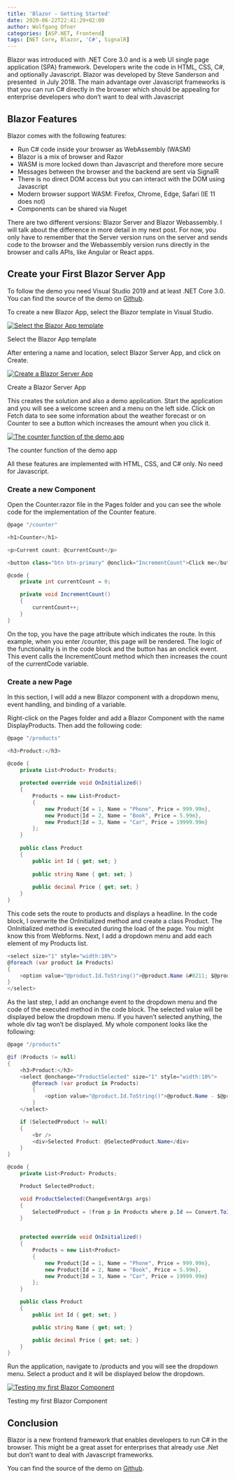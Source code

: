 ```yaml
---
title: 'Blazor - Getting Started'
date: 2020-06-22T22:41:29+02:00
author: Wolfgang Ofner
categories: [ASP.NET, Frontend]
tags: [NET Core, Blazor, 'C#', SignalR]
---
```

Blazor was introduced with .NET Core 3.0 and is a web UI single page application (SPA) framework. Developers write the code in HTML, CSS, C#, and optionally Javascript. Blazor was developed by Steve Sanderson and presented  in July 2018. The main advantage over Javascript frameworks is that you can run C# directly in the browser which should be appealing for enterprise developers who don&#8217;t want to deal with Javascript

## Blazor Features

Blazor comes with the following features:

  * Run C# code inside your browser as WebAssembly (WASM)
  * Blazor is a mix of browser and Razor
  * WASM is more locked down than Javascript and therefore more secure
  * Messages between the browser and the backend are sent via SignalR
  * There is no direct DOM access but you can interact with the DOM using Javascript
  * Modern browser support WASM: Firefox, Chrome, Edge, Safari (IE 11 does not)
  * Components can be shared via Nuget

There are two different versions: Blazor Server and Blazor Webassembly. I will talk about the difference in more detail in my next post. For now, you only have to remember that the Server version runs on the server and sends code to the browser and the Webassembly version runs directly in the browser and calls APIs, like Angular or React apps.

## Create your First Blazor Server App

To follow the demo you need Visual Studio 2019 and at least .NET Core 3.0. You can find the source of the demo on <a href="https://github.com/WolfgangOfner/Blazor-Server" target="_blank" rel="noopener noreferrer">Github</a>.

To create a new Blazor App, select the Blazor template in Visual Studio.

<div class="col-12 col-sm-10 aligncenter">
  <a href="/assets/img/posts/2020/06/Select-the-Blazor-App-template.jpg"><img loading="lazy" src="/assets/img/posts/2020/06/Select-the-Blazor-App-template.jpg" alt="Select the Blazor App template" /></a>
  
  <p>
    Select the Blazor App template
  </p>
</div>

After entering a name and location, select Blazor Server App, and click on Create.

<div class="col-12 col-sm-10 aligncenter">
  <a href="/assets/img/posts/2020/06/Create-a-Blazor-Server-App.jpg"><img loading="lazy" src="/assets/img/posts/2020/06/Create-a-Blazor-Server-App.jpg" alt="Create a Blazor Server App" /></a>
  
  <p>
    Create a Blazor Server App
  </p>
</div>

This creates the solution and also a demo application. Start the application and you will see a welcome screen and a menu on the left side. Click on Fetch data to see some information about the weather forecast or on Counter to see a button which increases the amount when you click it.

<div class="col-12 col-sm-10 aligncenter">
  <a href="/assets/img/posts/2020/06/The-counter-function-of-the-demo-app.jpg"><img loading="lazy" src="/assets/img/posts/2020/06/The-counter-function-of-the-demo-app.jpg" alt="The counter function of the demo app" /></a>
  
  <p>
    The counter function of the demo app
  </p>
</div>

All these features are implemented with HTML, CSS, and C# only. No need for Javascript.

### Create a new Component

Open the Counter.razor file in the Pages folder and you can see the whole code for the implementation of the Counter feature.

```csharp  
@page "/counter"

<h1>Counter</h1>

<p>Current count: @currentCount</p>

<button class="btn btn-primary" @onclick="IncrementCount">Click me</button>

@code {
    private int currentCount = 0;

    private void IncrementCount()
    {
        currentCount++;
    }
}  
```

On the top, you have the page attribute which indicates the route. In this example, when you enter /counter, this page will be rendered. The logic of the functionality is in the code block and the button has an onclick event. This event calls the IncrementCount method which then increases the count of the currentCode variable.

### Create a new Page

In this section, I will add a new Blazor component with a dropdown menu, event handling, and binding of a variable.

Right-click on the Pages folder and add a Blazor Component with the name DisplayProducts. Then add the following code:

```csharp  
@page "/products"

<h3>Product:</h3>

@code {  
    private List<Product> Products; 
    
    protected override void OnInitialized()
    {
        Products = new List<Product>
        {
            new Product{Id = 1, Name = "Phone", Price = 999.99m},
            new Product{Id = 2, Name = "Book", Price = 5.99m},
            new Product{Id = 3, Name = "Car", Price = 19999.99m}
        };
    }
    
    public class Product
    {
        public int Id { get; set; }
    
        public string Name { get; set; }
    
        public decimal Price { get; set; }
    }  
}
```

This code sets the route to products and displays a headline. In the code block, I overwrite the OnInitialized method and create a class Product. The OnInitialized method is executed during the load of the page. You might know this from Webforms. Next, I add a dropdown menu and add each element of my Products list.

```csharp  
<select size="1" style="width:10%">  
@foreach (var product in Products)  
{  
    <option value="@product.Id.ToString()">@product.Name &#8211; $@product.Price</option>  
}  
</select>  
```

As the last step, I add an onchange event to the dropdown menu and the code of the executed method in the code block. The selected value will be displayed below the dropdown menu. If you haven&#8217;t selected anything, the whole div tag won&#8217;t be displayed. My whole component looks like the following:

```csharp  
@page "/products"

@if (Products != null)
{
    <h3>Product:</h3>
    <select @onchange="ProductSelected" size="1" style="width:10%">
        @foreach (var product in Products)
        {
            <option value="@product.Id.ToString()">@product.Name - $@product.Price</option>
        }
    </select>

    if (SelectedProduct != null)
    {
        <br />
        <div>Selected Product: @SelectedProduct.Name</div>
    }
}

@code {
    private List<Product> Products;

    Product SelectedProduct;

    void ProductSelected(ChangeEventArgs args)
    {
        SelectedProduct = (from p in Products where p.Id == Convert.ToInt32(args.Value.ToString()) select p).FirstOrDefault();
    }


    protected override void OnInitialized()
    {
        Products = new List<Product>
        {
            new Product{Id = 1, Name = "Phone", Price = 999.99m},
            new Product{Id = 2, Name = "Book", Price = 5.99m},
            new Product{Id = 3, Name = "Car", Price = 19999.99m}
        };
    }

    public class Product
    {
        public int Id { get; set; }

        public string Name { get; set; }

        public decimal Price { get; set; }
    }
}  
```

Run the application, navigate to /products and you will see the dropdown menu. Select a product and it will be displayed below the dropdown.

<div class="col-12 col-sm-10 aligncenter">
  <a href="/assets/img/posts/2020/06/Testing-my-first-Blazor-Component.jpg"><img loading="lazy" src="/assets/img/posts/2020/06/Testing-my-first-Blazor-Component.jpg" alt="Testing my first Blazor Component" /></a>
  
  <p>
    Testing my first Blazor Component
  </p>
</div>

## Conclusion

Blazor is a new frontend framework that enables developers to run C# in the browser. This might be a great asset for enterprises that already use .Net but don&#8217;t want to deal with Javascript frameworks.

You can find the source of the demo on <a href="https://github.com/WolfgangOfner/Blazor-Server" target="_blank" rel="noopener noreferrer">Github</a>.